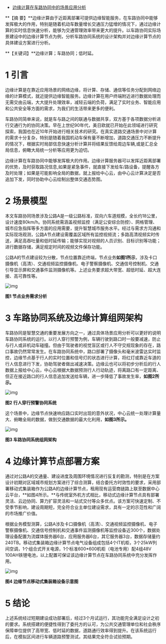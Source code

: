 - [边缘计算在车路协同中的场景应用分析](https://zhuanlan.zhihu.com/p/382200168)

**【摘  要】**边缘计算由于近距离部署可提供边缘智能服务，在车路协同中能够发挥极大的作用，特别是随着机动车数量增长交通压力猛增的情况下，通过边缘计算的实时信息快速分析，能够为交通管理效率带来更大的提升。以车路协同实际场景建设中的边缘计算节点为例，分析车路协同系统的设计架构并对边缘计算节点的具体建设方案进行分析。

**【关键词】**边缘计算；车路协同；低时延。

# 1   引言

边缘计算是在靠近应用场景的网络边缘，将计算、存储、通信等任务分配到网络边缘的计算模式，就近提供边缘智能服务。边缘计算在用户终端附近进行数据处理而无需交由云端，大大提升处理效率，减轻云端的负荷，满足了实时业务、智能应用和公共安全等方面的需求，为我们的生活带来更多的便利。

车路协同简单来说，就是车与路之间的联通与数据共享，双方基于各项数据分析进行交通行为的协同决策。早在上世纪90年代，美日欧就已开始在此领域进行研究探索，我国也在近10年开始进行相关技术的研究。在真实道路交通场景中对计算的需求十分复杂，特别是随着我国机动车保有量不断增加，道路交通压力不断提升的情况下，根据实时局部信息快速分析计算并将结果反馈给周边车辆,或是汇总全局信息，俯瞰大局统一分析等应用更为迫切。

边缘计算在车路协同中能够发挥极大的作用。边缘计算服务器可以发挥近距离部署的优势，及时获取路况信息,如果是紧急事件，就直接下发给车/路设备，提醒各方及时处理；如果是可能影响全局的数据，就上报给中心云，由中心云计算决定是否追加下发，同时协助中心云绘制出整体交通态势图。

# 2   场景模型

本文车路协同场景涉及公路A是一级公路标准，双向六车道规模，全长约18公里，设计速度80km/h。协同系统需涵盖视频监控（满足公安综合防控）、网格管理、城市应急指挥等多方面的应用需要，提升智慧城市服务水平。经过与需求方沟通和实际现场观测，公路A节点建设需覆盖区域所有监控视频流；多路高清视频实时传送，满足高吞吐量和低时延传输；能够实现对视频的人员识别、目标识别等功能；进行数据存储，满足规定时间的视频文件保存功能。

公路A的节点建设较为分散，节点位置靠近终端，节点业务**如图1所示**，涉及卡口摄像机（高清）、交通视频监控摄像机、电子警察摄像机、交通信号控制机、交通引导显示屏和交通事件监测摄像机等。上述业务要求超大带宽、超低时延、超大连接、高可靠性等。



![img](https://pic3.zhimg.com/80/v2-a12be34bbf325ed12c7b8a7d8d86957a_720w.jpg)

**图1  节点业务需求分析**



# 3   车路协同系统及边缘计算组网架构

车路协同是智慧交通的重要发展方向之一，通过具体场景应用分析可以更好的说明车路协同系统的运行。以行人穿行预警为例，车辆行驶到路口时一般要减速，防止与行人或非机动车碰撞。但由于驾驶者的视觉盲区或行人不守交规现象的存在，路口事故仍然常常发生。在车路协同系统中，路口部署了摄像头和毫米波雷达实时监控，边缘节点基于行人的实时位置和信号灯的状态进行计算，将红灯或靠近车道的行人信息进行下发，协助驾驶者做出减速决策。边缘云也可以将初步分析后的行人数据上报给中心云，中心云根据大数据预测行人行动轨迹，将离路口有一定距离、但正在接近路口的行人信息追加发送给车辆，进一步降低了事故发生率，**如图2所示。**



![img](https://pic3.zhimg.com/80/v2-893c9d03c0671955040b7678ed1115e2_720w.jpg)



**图2  行人穿行预警协同系统**

这个场景中，边缘节点快速响应路口实时出现的意外状况，中心云统一处理计算量大、俯瞰全局的数据，做到交通数据的最大化利用，**如图3所示。**



![img](https://pic1.zhimg.com/80/v2-739c7f1c71855a3ecae625656a40dc0c_720w.jpg)



**图3  车路协同系统组网架构**



# 4   边缘计算节点部署方案

通过对公路A的交通量、建设进度及周围环境情况进行反复的勘测，特别是在方案设计初期对区域城市规划方案进行了综合测算，结合委托方时效性的要求，采用部署移动式集装箱作为公路A的边缘计算节点，租用现有运营商链路上联至数据中心云平台，**如图4所示。**与传统室外机方式相比，移动式边缘计算节点具有部署灵活、云边协同、算力扩容灵活和一站式交付等众多优点。该方案可快速定制、不受季节影响，建设周期短，完全符合业主单位建设需求，具有一定的示范性和广阔的市场推广价值。

根据业务模型测算，公路A涉及卡口摄像机（高清）、交通视频监控摄像机、电子警察摄像机、交通信号控制机和交通事件监测摄像机等监控设备近300个，数据处理设备配置为流媒体服务器6台，应用服务器6台，其它服务器3台，数据存储量约240TB。移动式集装箱边缘计算节点电气设备组成包括4个IT机柜，3个25kW列间空调，1个组合式开关电源，1个标准600*600机柜（电池专用）配4组48V 100AH铁锂电池，以上配置可保证该边缘计算节点在车路协同系统中充分发挥作用。



![img](https://pic2.zhimg.com/80/v2-7cc66f3783b8fc84d895a8243d1c8929_720w.jpg)



**图4  边缘节点移动式集装箱设备示意图**

# 5   结论

上述系统经过短期建设成功部署后，经过3个月试运行，其功能完全满足设计之初的要求。系统搭建的便捷性得到了委托方的认可，为公共交通管理单位和社会秩序保障单位提供了高带宽、低时延的数据，道路通行效率得到提升。在该系统运行后，在模拟区间进行车辆道路预警测试，其结果完全符合试验预期。